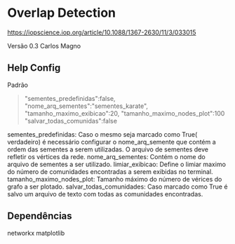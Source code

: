 # Overlap Detection
https://iopscience.iop.org/article/10.1088/1367-2630/11/3/033015

Versão 0.3 Carlos Magno

## Help Config

Padrão
> "sementes_predefinidas":false,
> "nome_arq_sementes":"sementes_karate",
> "tamanho_maximo_exibicao":20,
> "tamanho_maximo_nodes_plot":100
> "salvar_todas_comunidas":false


sementes_predefinidas: Caso o mesmo seja marcado como True( verdadeiro) é necessário configurar o nome_arq_semente que contém a ordem das sementes a serem utilizadas. O arquivo de sementes deve refletir os vértices da rede.
nome_arq_sementes: Contém o nome do arquivo de sementes a ser utilizado.
limiar_exibicao: Define o limiar maximo do número de comunidades encontradas a serem exibidas no terminal.
tamanho_maximo_nodes_plot: Tamanho máximo do número de vérices do grafo a ser plotado.
salvar_todas_comunidades: Caso marcado como True é salvo um arquivo de texto com todas as comunidades encontradas.

## Dependências

networkx
matplotlib
